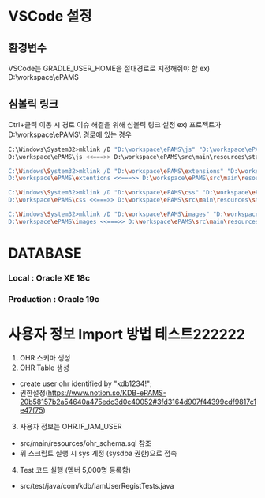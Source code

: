 # VSCode 설정
## 환경변수
VSCode는 GRADLE_USER_HOME을 절대경로로 지정해줘야 함 
ex) D:\workspace\ePAMS

## 심볼릭 링크
Ctrl+클릭 이동 시 경로 이슈 해결을 위해 심볼릭 링크 설정
ex) 프로젝트가 D:\workspace\ePAMS\ 경로에 있는 경우

```bash
C:\Windows\System32>mklink /D "D:\workspace\ePAMS\js" "D:\workspace\ePAMS\src\main\resources\static\js"
D:\workspace\ePAMS\js <<===>> D:\workspace\ePAMS\src\main\resources\static\js에 대한 기호화된 링크를 만들었습니다.

C:\Windows\System32>mklink /D "D:\workspace\ePAMS\extensions" "D:\workspace\ePAMS\src\main\resources\static\extensions"
D:\workspace\ePAMS\extentions <<===>> D:\workspace\ePAMS\src\main\resources\static\extensions에 대한 기호화된 링크를 만들었습니다.

C:\Windows\System32>mklink /D "D:\workspace\ePAMS\css" "D:\workspace\ePAMS\src\main\resources\static\css"
D:\workspace\ePAMS\css <<===>> D:\workspace\ePAMS\src\main\resources\static\css에 대한 기호화된 링크를 만들었습니다.

C:\Windows\System32>mklink /D "D:\workspace\ePAMS\images" "D:\workspace\ePAMS\src\main\resources\static\images"
D:\workspace\ePAMS\images <<===>> D:\workspace\ePAMS\src\main\resources\static\images에 대한 기호화된 링크를 만들었습니다.
```

# DATABASE
### Local : Oracle XE 18c
### Production : Oracle 19c

# 사용자 정보 Import 방법 테스트222222
1) OHR 스키마 생성
2) OHR Table 생성
 - create user ohr identified by "kdb1234!";
 - 권한설정(https://www.notion.so/KDB-ePAMS-20b58157b2a54640a475edc3d0c40052#3fd3164d907f44399cdf9817c1e47f75)
3) 사용자 정보는 OHR.IF_IAM_USER
 - src/main/resources/ohr_schema.sql 참조
 - 위 스크립트 실행 시 sys 계정 (sysdba 권한)으로 접속
4) Test 코드 실행 (멤버 5,000명 등록함)
 - src/test/java/com/kdb/IamUserRegistTests.java
